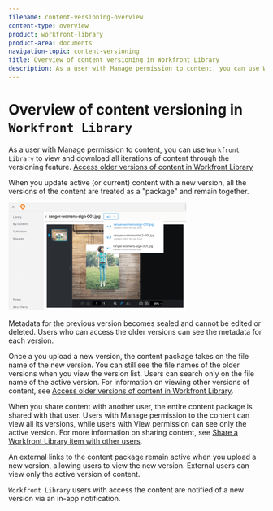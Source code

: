 ```yaml
---
filename: content-versioning-overview
content-type: overview
product: workfront-library
product-area: documents
navigation-topic: content-versioning
title: Overview of content versioning in Workfront Library
description: As a user with Manage permission to content, you can use Workfront Library to view and download all iterations of content through the versioning feature. Access older versions of content in Workfront Library
---
```


# Overview of content versioning in `Workfront Library`

As a user with Manage permission to content, you can use `Workfront Library` to view and download all iterations of content through the versioning feature. [Access older versions of content in Workfront Library](../../../workfront-library/content-management/content-versioning/view-older-versions-of-content-library.md)

When you update active (or current) content with a new version, all the versions of the content are treated as a "package" and remain together.

![](assets/3ver-350x212.png)

Metadata for the previous version becomes sealed and cannot be edited or deleted. Users who can access the older versions can see the metadata for each version.

Once a you upload a new version, the content package takes on the file name of the new version. You can still see the file names of the older versions when you view the version list. Users can search only on the file name of the active version. For information on viewing other versions of content, see [Access older versions of content in Workfront Library](../../../workfront-library/content-management/content-versioning/view-older-versions-of-content-library.md).

When you share content with another user, the entire content package is shared with that user. Users with Manage permission to the content can view all its versions, while users with View permission can see only the active version. For more information on sharing content, see [Share a Workfront Library item with other users](../../../workfront-library/content-management/share-an-asset-with-users.md).

An external links to the content package remain active when you upload a new version, allowing users to view the new version. External users can view only the active version of content.

`Workfront Library` users with access the content are notified of a new version via an in-app notification. 
